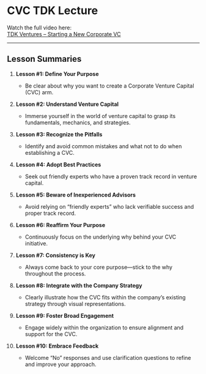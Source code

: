 # CVC TDK Lecture

Watch the full video here:  
[TDK Ventures – Starting a New Corporate VC](https://www.youtube.com/watch?v=QKhw6XvGs0c)

---

## Lesson Summaries

1. **Lesson #1: Define Your Purpose**
    
    - Be clear about why you want to create a Corporate Venture Capital (CVC) arm.
2. **Lesson #2: Understand Venture Capital**
    
    - Immerse yourself in the world of venture capital to grasp its fundamentals, mechanics, and strategies.
3. **Lesson #3: Recognize the Pitfalls**
    
    - Identify and avoid common mistakes and what not to do when establishing a CVC.
4. **Lesson #4: Adopt Best Practices**
    
    - Seek out friendly experts who have a proven track record in venture capital.
5. **Lesson #5: Beware of Inexperienced Advisors**
    
    - Avoid relying on “friendly experts” who lack verifiable success and proper track record.
6. **Lesson #6: Reaffirm Your Purpose**
    
    - Continuously focus on the underlying why behind your CVC initiative.
7. **Lesson #7: Consistency is Key**
    
    - Always come back to your core purpose—stick to the why throughout the process.
8. **Lesson #8: Integrate with the Company Strategy**
    
    - Clearly illustrate how the CVC fits within the company’s existing strategy through visual representations.
9. **Lesson #9: Foster Broad Engagement**
    
    - Engage widely within the organization to ensure alignment and support for the CVC.
10. **Lesson #10: Embrace Feedback**
    
    - Welcome “No” responses and use clarification questions to refine and improve your approach.
